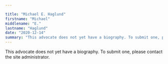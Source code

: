 ```yaml
---

title: "Michael E. Haglund"
firstname: "Michael"
middlename: "E."
lastname: "Haglund"
date: "2020-12-14"
summary: "This advocate does not yet have a biography. To submit one, please contact the site administrator."
---
```

This advocate does not yet have a biography. To submit one, please contact the site administrator.

